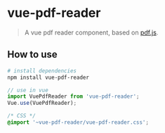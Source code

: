 # vue-pdf-reader

> A vue pdf reader component, based on [pdf.js](https://github.com/mozilla/pdf.js).

## How to use

``` bash
# install dependencies
npm install vue-pdf-reader
```
``` javascript
// use in vue
import VuePdfReader from 'vue-pdf-reader';
Vue.use(VuePdfReader);
```
``` css
/* CSS */
@import '~vue-pdf-reader/vue-pdf-reader.css';
```
